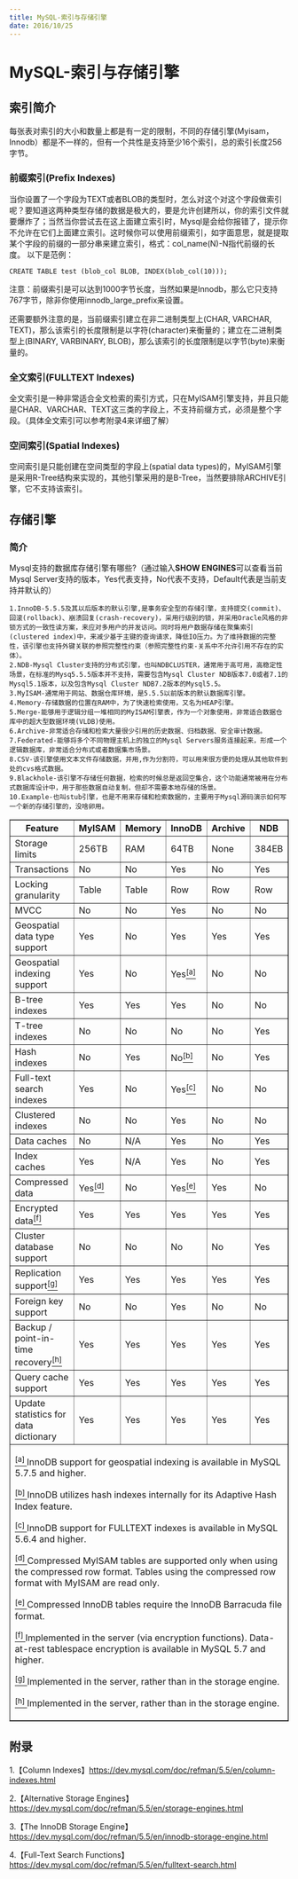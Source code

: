 ```yaml
---
title: MySQL-索引与存储引擎
date: 2016/10/25
---
```


# MySQL-索引与存储引擎

## 索引简介

每张表对索引的大小和数量上都是有一定的限制，不同的存储引擎(Myisam，Innodb）都是不一样的，但有一个共性是支持至少16个索引，总的索引长度256字节。


### 前缀索引(Prefix Indexes)
当你设置了一个字段为TEXT或者BLOB的类型时，怎么对这个对这个字段做索引呢？要知道这两种类型存储的数据是极大的，要是允许创建所以，你的索引文件就要爆炸了；当然当你尝试去在这上面建立索引时，Mysql是会给你报错了，提示你不允许在它们上面建立索引。这时候你可以使用前缀索引，如字面意思，就是提取某个字段的前缀的一部分串来建立索引，格式：col_name(N)-N指代前缀的长度。
以下是范例：

```
CREATE TABLE test (blob_col BLOB, INDEX(blob_col(10)));
```
注意：前缀索引是可以达到1000字节长度，当然如果是Innodb，那么它只支持767字节，除非你使用innodb_large_prefix来设置。

还需要额外注意的是，当前缀索引建立在非二进制类型上(CHAR, VARCHAR, TEXT)，那么该索引的长度限制是以字符(character)来衡量的；建立在二进制类型上(BINARY, VARBINARY, BLOB)，那么该索引的长度限制是以字节(byte)来衡量的。
### 全文索引(FULLTEXT Indexes)
全文索引是一种非常适合全文检索的索引方式，只在MyISAM引擎支持，并且只能是CHAR、VARCHAR、TEXT这三类的字段上，不支持前缀方式，必须是整个字段。（具体全文索引可以参考附录4来详细了解）

### 空间索引(Spatial Indexes)
空间索引是只能创建在空间类型的字段上(spatial data types)的，MyISAM引擎是采用R-Tree结构来实现的，其他引擎采用的是B-Tree，当然要排除ARCHIVE引擎，它不支持该索引。


## 存储引擎

### 简介
Mysql支持的数据库存储引擎有哪些?（通过输入**SHOW ENGINES**可以查看当前Mysql Server支持的版本，Yes代表支持，No代表不支持，Default代表是当前支持并默认的）

```
1.InnoDB-5.5.5及其以后版本的默认引擎,是事务安全型的存储引擎，支持提交(commit)、回滚(rollback)、崩溃回复(crash-recovery)，采用行级别的锁，并采用Oracle风格的非锁方式的一致性读方案，来应对多用户的并发访问。同时将用户数据存储在聚集索引(clustered index)中，来减少基于主键的查询请求，降低IO压力。为了维持数据的完整性，该引擎也支持外键关联的参照完整性约束（参照完整性约束-关系中不允许引用不存在的实体）。
2.NDB-Mysql Cluster支持的分布式引擎，也叫NDBCLUSTER，通常用于高可用，高稳定性场景，在标准的Mysq5.5.5版本并不支持，需要包含Mysql Cluster NDB版本7.0或者7.1的Mysql5.1版本，以及包含Mysql Cluster NDB7.2版本的Mysql5.5。
3.MyISAM-通常用于网站、数据仓库环境，是5.5.5以前版本的默认数据库引擎。
4.Memory-存储数据的位置在RAM中，为了快速检索使用，又名为HEAP引擎。
5.Merge-能够用于逻辑分组一堆相同的MyISAM引擎表，作为一个对象使用，非常适合数据仓库中的超大型数据环境(VLDB)使用。
6.Archive-非常适合存储和检索大量很少引用的历史数据、归档数据、安全审计数据。
7.Federated-能够将多个不同物理主机上的独立的Mysql Servers服务连接起来，形成一个逻辑数据库，非常适合分布式或者数据集市场景。
8.CSV-该引擎使用文本文件存储数据，并用,作为分割符，可以用来很方便的处理从其他软件到处的cvs格式数据。
9.Blackhole-该引擎不存储任何数据，检索的时候总是返回空集合，这个功能通常被用在分布式数据库设计中，用于那些数据自动复制，但却不需要本地存储的场景。
10.Example-也叫stub引擎，也是不用来存储和检索数据的，主要用于Mysql源码演示如何写一个新的存储引擎的，没啥卵用。
```

<table class="table" summary="Storage Engines Feature Summary" border="1"><colgroup><col class="feature"><col class="myisam"><col class="memory"><col class="innodb"><col class="archive"><col class="ndb"></colgroup><thead><tr><th scope="col">Feature</th><th scope="col">MyISAM</th><th scope="col">Memory</th><th scope="col">InnoDB</th><th scope="col">Archive</th><th scope="col">NDB</th></tr></thead><tbody><tr><td scope="row">Storage limits</td><td>256TB</td><td>RAM</td><td>64TB</td><td>None</td><td>384EB</td></tr><tr><td scope="row">Transactions</td><td>No</td><td>No</td><td>Yes</td><td>No</td><td>Yes</td></tr><tr><td scope="row">Locking granularity</td><td>Table</td><td>Table</td><td>Row</td><td>Row</td><td>Row</td></tr><tr><td scope="row">MVCC</td><td>No</td><td>No</td><td>Yes</td><td>No</td><td>No</td></tr><tr><td scope="row">Geospatial data type support</td><td>Yes</td><td>No</td><td>Yes</td><td>Yes</td><td>Yes</td></tr><tr><td scope="row">Geospatial indexing support</td><td>Yes</td><td>No</td><td>Yes<a href="#ftn.idm139813344539376" class="footnote" name="idm139813344539376"><sup class="footnote">[a]</sup></a></td><td>No</td><td>No</td></tr><tr><td scope="row">B-tree indexes</td><td>Yes</td><td>Yes</td><td>Yes</td><td>No</td><td>No</td></tr><tr><td scope="row">T-tree indexes</td><td>No</td><td>No</td><td>No</td><td>No</td><td>Yes</td></tr><tr><td scope="row">Hash indexes</td><td>No</td><td>Yes</td><td>No<a href="#ftn.idm139813344531504" class="footnote" name="idm139813344531504"><sup class="footnote">[b]</sup></a></td><td>No</td><td>Yes</td></tr><tr><td scope="row">Full-text search indexes</td><td>Yes</td><td>No</td><td>Yes<a href="#ftn.idm139813344528544" class="footnote" name="idm139813344528544"><sup class="footnote">[c]</sup></a></td><td>No</td><td>No</td></tr><tr><td scope="row">Clustered indexes</td><td>No</td><td>No</td><td>Yes</td><td>No</td><td>No</td></tr><tr><td scope="row">Data caches</td><td>No</td><td>N/A</td><td>Yes</td><td>No</td><td>Yes</td></tr><tr><td scope="row">Index caches</td><td>Yes</td><td>N/A</td><td>Yes</td><td>No</td><td>Yes</td></tr><tr><td scope="row">Compressed data</td><td>Yes<a href="#ftn.idm139813344518976" class="footnote" name="idm139813344518976"><sup class="footnote">[d]</sup></a></td><td>No</td><td>Yes<a href="#ftn.idm139813344517664" class="footnote" name="idm139813344517664"><sup class="footnote">[e]</sup></a></td><td>Yes</td><td>No</td></tr><tr><td scope="row">Encrypted data<a href="#ftn.idm139813344515888" class="footnote" name="idm139813344515888"><sup class="footnote">[f]</sup></a></td><td>Yes</td><td>Yes</td><td>Yes</td><td>Yes</td><td>Yes</td></tr><tr><td scope="row">Cluster database support</td><td>No</td><td>No</td><td>No</td><td>No</td><td>Yes</td></tr><tr><td scope="row">Replication support<a href="#ftn.idm139813344510416" class="footnote" name="idm139813344510416"><sup class="footnote">[g]</sup></a></td><td>Yes</td><td>Yes</td><td>Yes</td><td>Yes</td><td>Yes</td></tr><tr><td scope="row">Foreign key support</td><td>No</td><td>No</td><td>Yes</td><td>No</td><td>No</td></tr><tr><td scope="row">Backup / point-in-time recovery<a href="#ftn.idm139813344505008" class="footnote" name="idm139813344505008"><sup class="footnote">[h]</sup></a></td><td>Yes</td><td>Yes</td><td>Yes</td><td>Yes</td><td>Yes</td></tr><tr><td scope="row">Query cache support</td><td>Yes</td><td>Yes</td><td>Yes</td><td>Yes</td><td>Yes</td></tr><tr><td scope="row">Update statistics for data dictionary</td><td>Yes</td><td>Yes</td><td>Yes</td><td>Yes</td><td>Yes</td></tr></tbody><tbody class="footnotes"><tr><td colspan="6">
<div id="ftn.idm139813344539376" class="footnote">
<p><a href="#idm139813344539376" class="para"><sup class="para">[a] </sup></a>InnoDB support for geospatial indexing is available in MySQL 5.7.5 and higher.</p>
</div>

<div id="ftn.idm139813344531504" class="footnote">
<p><a href="#idm139813344531504" class="para"><sup class="para">[b] </sup></a>InnoDB utilizes hash indexes internally for its Adaptive Hash Index feature.</p>
</div>

<div id="ftn.idm139813344528544" class="footnote">
<p><a href="#idm139813344528544" class="para"><sup class="para">[c] </sup></a>InnoDB support for FULLTEXT indexes is available in MySQL 5.6.4 and higher.</p>
</div>

<div id="ftn.idm139813344518976" class="footnote">
<p><a href="#idm139813344518976" class="para"><sup class="para">[d] </sup></a>Compressed MyISAM tables are supported only when using the compressed row format. Tables using the compressed row format with MyISAM are read only.</p>
</div>

<div id="ftn.idm139813344517664" class="footnote">
<p><a href="#idm139813344517664" class="para"><sup class="para">[e] </sup></a>Compressed InnoDB tables require the InnoDB Barracuda file format.</p>
</div>

<div id="ftn.idm139813344515888" class="footnote">
<p><a href="#idm139813344515888" class="para"><sup class="para">[f] </sup></a>Implemented in the server (via encryption functions). Data-at-rest tablespace encryption is available in MySQL 5.7 and higher.</p>
</div>

<div id="ftn.idm139813344510416" class="footnote">
<p><a href="#idm139813344510416" class="para"><sup class="para">[g] </sup></a>Implemented in the server, rather than in the storage engine.</p>
</div>

<div id="ftn.idm139813344505008" class="footnote">
<p><a href="#idm139813344505008" class="para"><sup class="para">[h] </sup></a>Implemented in the server, rather than in the storage engine.</p>
</div>
</td></tr></tbody></table>

## 附录
1.【Column Indexes】https://dev.mysql.com/doc/refman/5.5/en/column-indexes.html

2.【Alternative Storage Engines】https://dev.mysql.com/doc/refman/5.5/en/storage-engines.html

3.【The InnoDB Storage Engine】https://dev.mysql.com/doc/refman/5.5/en/innodb-storage-engine.html

4.【Full-Text Search Functions】https://dev.mysql.com/doc/refman/5.5/en/fulltext-search.html